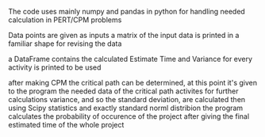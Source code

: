 The code uses mainly numpy and pandas in python for handling needed calculation in PERT/CPM problems

Data points are given as inputs
a matrix of the input data is printed in a familiar shape for revising the data

a DataFrame contains the calculated Estimate Time and Variance for every activity is printed to be used

after making CPM the critical path can be determined, at this point it's given to the program the needed data of the critical path activites for further calculations
variance, and so the standard deviation, are calculated then using Scipy statistics and exactly standard norml distribion the program calculates the probability of occurence of the project after giving the final estimated time of the whole project
